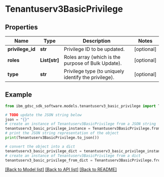 # Tenantuserv3BasicPrivilege


## Properties

Name | Type | Description | Notes
------------ | ------------- | ------------- | -------------
**privilege_id** | **str** | Privilege ID to be updated. | [optional] 
**roles** | **List[str]** | Roles array (which is the purpose of Bulk Update). | [optional] 
**type** | **str** | Privilege type (to uniquely identify the privilege). | [optional] 

## Example

```python
from ibm_gdsc_sdk_software.models.tenantuserv3_basic_privilege import Tenantuserv3BasicPrivilege

# TODO update the JSON string below
json = "{}"
# create an instance of Tenantuserv3BasicPrivilege from a JSON string
tenantuserv3_basic_privilege_instance = Tenantuserv3BasicPrivilege.from_json(json)
# print the JSON string representation of the object
print(Tenantuserv3BasicPrivilege.to_json())

# convert the object into a dict
tenantuserv3_basic_privilege_dict = tenantuserv3_basic_privilege_instance.to_dict()
# create an instance of Tenantuserv3BasicPrivilege from a dict
tenantuserv3_basic_privilege_from_dict = Tenantuserv3BasicPrivilege.from_dict(tenantuserv3_basic_privilege_dict)
```
[[Back to Model list]](../README.md#documentation-for-models) [[Back to API list]](../README.md#documentation-for-api-endpoints) [[Back to README]](../README.md)


